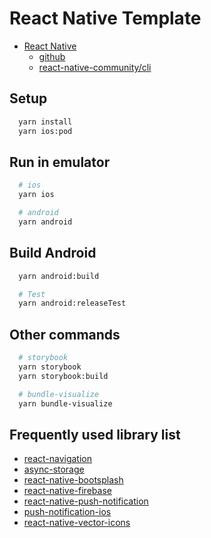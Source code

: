 # React Native Template

- [React Native](https://reactnative.dev/)
  - [github](https://github.com/facebook/react-native)
  - [react-native-community/cli](https://github.com/react-native-community/cli)

## Setup
```zsh
  yarn install
  yarn ios:pod
```

## Run in emulator
```zsh
  # ios
  yarn ios

  # android
  yarn android
```

## Build Android
```zsh
  yarn android:build

  # Test
  yarn android:releaseTest
```

## Other commands
```zsh
  # storybook
  yarn storybook
  yarn storybook:build

  # bundle-visualize
  yarn bundle-visualize
```

## Frequently used library list
- [react-navigation](https://reactnavigation.org/)
- [async-storage](https://github.com/react-native-async-storage/async-storage)
- [react-native-bootsplash](https://github.com/zoontek/react-native-bootsplash)
- [react-native-firebase](https://rnfirebase.io/)
- [react-native-push-notification](https://github.com/zo0r/react-native-push-notification)
- [push-notification-ios](https://github.com/react-native-push-notification-ios/push-notification-ios)
- [react-native-vector-icons](https://github.com/oblador/react-native-vector-icons)